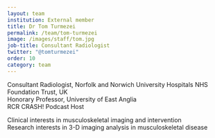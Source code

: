 ```yaml
---
layout: team
institution: External member
title: Dr Tom Turmezei
permalink: /team/tom-turmezei
image: /images/staff/tom.jpg
job-title: Consultant Radiologist
twitter: "@tomturmezei"
order: 10
category: team
---
```

Consultant Radiologist, Norfolk and Norwich University Hospitals NHS Foundation Trust, UK <br>
Honorary Professor, University of East Anglia <br>
RCR CRASH! Podcast Host 

Clinical interests in musculoskeletal imaging and intervention <br>
Research interests in 3-D imaging analysis in musculoskeletal disease
